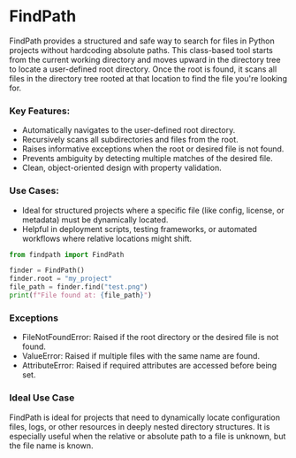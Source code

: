 # FindPath

FindPath provides a structured and safe way 
to search for files in Python projects without
hardcoding absolute paths. This class-based 
tool starts from the current working directory 
and moves upward in the directory tree to 
locate a user-defined root directory. 
Once the root is found, it scans all files in 
the directory tree rooted at that location 
to find the file you're looking for.

### Key Features:

* Automatically navigates to the user-defined root directory.
* Recursively scans all subdirectories and files from the root.
* Raises informative exceptions when the root or desired file is not found.
* Prevents ambiguity by detecting multiple matches of the desired file.
* Clean, object-oriented design with property validation.

### Use Cases:

* Ideal for structured projects where a specific file (like config, license, or metadata) must be dynamically located.
* Helpful in deployment scripts, testing frameworks, or automated workflows where relative locations might shift.

```python
from findpath import FindPath

finder = FindPath()
finder.root = "my_project"
file_path = finder.find("test.png")
print(f"File found at: {file_path}")
```


### Exceptions

* FileNotFoundError: Raised if the root directory or the desired file is not found.
* ValueError: Raised if multiple files with the same name are found.
* AttributeError: Raised if required attributes are accessed before being set.

### Ideal Use Case

FindPath is ideal for projects that need
to dynamically locate configuration files,
logs, or other resources in deeply nested
directory structures. It is especially useful
when the relative or absolute path to a file
is unknown, but the file name is known.